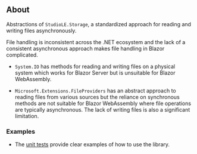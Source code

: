 ## About

Abstractions of `StudioLE.Storage`,  a standardized approach for reading and writing files asynchronously.

File handling is inconsistent across the .NET ecosystem and the lack of a consistent asynchronous approach makes file handling in Blazor complicated.

- `System.IO` has methods for reading and writing files on a physical system which works for Blazor Server but is unsuitable for Blazor WebAssembly.

- `Microsoft.Extensions.FileProviders` has an abstract approach to reading files from various sources but the reliance on synchronous methods are not suitable for Blazor WebAssembly where file operations are typically asynchronous. The lack of writing files is also a significant limitation.

### Examples

- The [unit tests](../../StudioLE.Storage/tests) provide clear examples of how to use the library.
